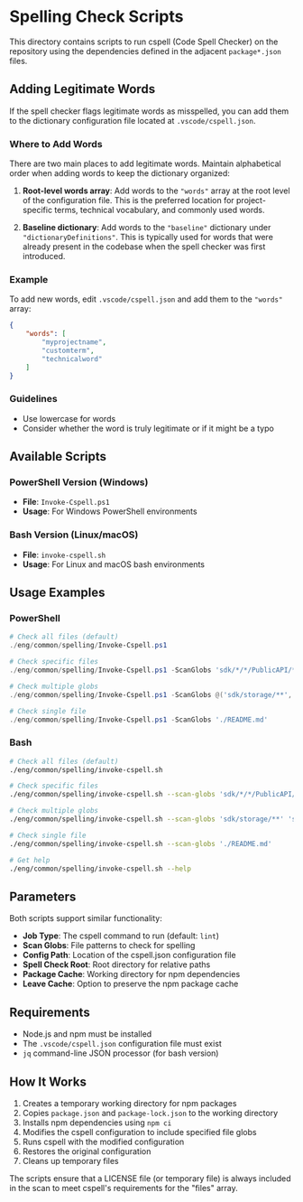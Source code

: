 # Spelling Check Scripts

This directory contains scripts to run cspell (Code Spell Checker) on the repository using the dependencies defined in the adjacent `package*.json` files.

## Adding Legitimate Words

If the spell checker flags legitimate words as misspelled, you can add them to the dictionary configuration file located at `.vscode/cspell.json`.

### Where to Add Words

There are two main places to add legitimate words. Maintain alphabetical order when adding words to keep the dictionary organized:

1. **Root-level words array**: Add words to the `"words"` array at the root level of the configuration file. This is the preferred location for project-specific terms, technical vocabulary, and commonly used words.

2. **Baseline dictionary**: Add words to the `"baseline"` dictionary under `"dictionaryDefinitions"`. This is typically used for words that were already present in the codebase when the spell checker was first introduced.


### Example

To add new words, edit `.vscode/cspell.json` and add them to the `"words"` array:

```json
{
    "words": [
        "myprojectname",
        "customterm",
        "technicalword"
    ]
}
```

### Guidelines

- Use lowercase for words
- Consider whether the word is truly legitimate or if it might be a typo

## Available Scripts

### PowerShell Version (Windows)
- **File**: `Invoke-Cspell.ps1`
- **Usage**: For Windows PowerShell environments

### Bash Version (Linux/macOS)
- **File**: `invoke-cspell.sh`
- **Usage**: For Linux and macOS bash environments

## Usage Examples

### PowerShell
```powershell
# Check all files (default)
./eng/common/spelling/Invoke-Cspell.ps1

# Check specific files
./eng/common/spelling/Invoke-Cspell.ps1 -ScanGlobs 'sdk/*/*/PublicAPI/**/*.md'

# Check multiple globs
./eng/common/spelling/Invoke-Cspell.ps1 -ScanGlobs @('sdk/storage/**', 'sdk/keyvault/**')

# Check single file
./eng/common/spelling/Invoke-Cspell.ps1 -ScanGlobs './README.md'
```

### Bash
```bash
# Check all files (default)
./eng/common/spelling/invoke-cspell.sh

# Check specific files
./eng/common/spelling/invoke-cspell.sh --scan-globs 'sdk/*/*/PublicAPI/**/*.md'

# Check multiple globs
./eng/common/spelling/invoke-cspell.sh --scan-globs 'sdk/storage/**' 'sdk/keyvault/**'

# Check single file
./eng/common/spelling/invoke-cspell.sh --scan-globs './README.md'

# Get help
./eng/common/spelling/invoke-cspell.sh --help
```

## Parameters

Both scripts support similar functionality:

- **Job Type**: The cspell command to run (default: `lint`)
- **Scan Globs**: File patterns to check for spelling
- **Config Path**: Location of the cspell.json configuration file
- **Spell Check Root**: Root directory for relative paths
- **Package Cache**: Working directory for npm dependencies
- **Leave Cache**: Option to preserve the npm package cache

## Requirements

- Node.js and npm must be installed
- The `.vscode/cspell.json` configuration file must exist
- `jq` command-line JSON processor (for bash version)

## How It Works

1. Creates a temporary working directory for npm packages
2. Copies `package.json` and `package-lock.json` to the working directory
3. Installs npm dependencies using `npm ci`
4. Modifies the cspell configuration to include specified file globs
5. Runs cspell with the modified configuration
6. Restores the original configuration
7. Cleans up temporary files

The scripts ensure that a LICENSE file (or temporary file) is always included in the scan to meet cspell's requirements for the "files" array.

